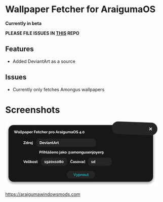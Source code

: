 # Wallpaper Fetcher for AraigumaOS
**Currently in beta**

**PLEASE FILE ISSUES IN [THIS](https://github.com/FigmaObsession/araigumaos) REPO**

## Features
- Added DeviantArt as a source

## Issues
- Currently only fetches Amongus wallpapers

# Screenshots

![Screenshot](screenshot.png)

https://araigumawindowsmods.com